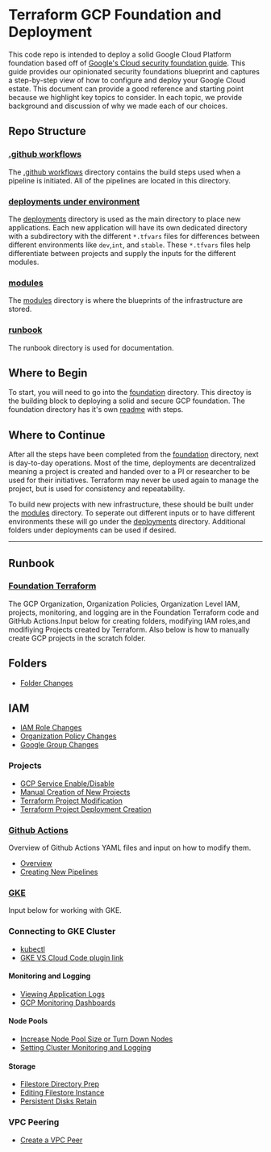 # Terraform GCP Foundation and Deployment

This code repo is intended to deploy a solid Google Cloud Platform foundation based off of [Google's Cloud security foundation guide](https://services.google.com/fh/files/misc/google-cloud-security-foundations-guide.pdf). This guide provides our opinionated security foundations blueprint and captures a step-by-step view of how to configure and deploy your Google Cloud estate. This document can provide a good reference and starting point because we highlight key topics to consider. In each topic, we provide background and discussion of why we made each of our choices.

## Repo Structure

### [.github workflows](./.github/workflows)
The [.github workflows](./.github/workflows) directory contains the build steps used when a pipeline is initiated. All of the pipelines are located in this directory.

### [deployments under environment](./environment/deployments)
The [deployments](./environment/deployments) directory is used as the main directory to place new applications. Each new application will have its own dedicated directory with a subdirectory with the different `*.tfvars` files for differences between different environments like `dev`,`int`, and `stable`. These `*.tfvars` files help differentiate between projects and supply the inputs for the different modules.

### [modules](./modules)
The [modules](./modules) directory is where the blueprints of the infrastructure are stored.

### [runbook](./runbook)
The runbook directory is used for documentation.



## Where to Begin

To start, you will need to go into the [foundation](./environment/foundation) directory. This directoy is the building block to deploying a solid and secure GCP foundation. The foundation directory has it's own [readme](./environment/foundation/readme.md) with steps.

## Where to Continue

After all the steps have been completed from the [foundation](./environment/foundation) directory, next is day-to-day operations. Most of the time, deployments are decentralized meaning a project is created and handed over to a PI or researcher to be used for their initiatives. Terraform may never be used again to manage the project, but is used for consistency and repeatability.

To build new projects with new infrastructure, these should be built under the [modules](./modules) directory. To seperate out different inputs or to have different environments these will go under the [deployments](./environment/deployments) directory. Additional folders under deployments can be used if desired.

---
## Runbook

### [Foundation Terraform](./runbook/update-foundations.md)

The GCP Organization, Organization Policies, Organization Level IAM, projects, monitoring, and logging are in the Foundation Terraform code and GitHub Actions.Input below for creating folders, modifying IAM roles,and modifiying Projects created by Terraform.  Also below is how to manually create GCP projects in the scratch folder.

## Folders
* [Folder Changes](./runbook/update-foundations.md#example-of-folder-update)

## IAM
* [IAM Role Changes](./runbook/update-foundations.md#example-of-iam-update)
* [Organization Policy Changes](./runbook/update-foundations.md#organization-policy-update)
* [Google Group Changes](./modules/google_groups)

### Projects
* [GCP Service Enable/Disable](./runbook/service-api.md)
* [Manual Creation of New Projects](./runbook/new-projects.md)
* [Terraform Project Modification](./runbook/project-modification.md)
* [Terraform Project Deployment Creation](./environment/deployments)

### [Github Actions](./runbook/github-actions.md)

Overview of Github Actions YAML files and input on how to modify them. 

* [Overview](./runbook/github-actions.md)
* [Creating New Pipelines](./runbook/new-pipelines.md)

### [GKE](./modules/gke)

Input below for working with GKE.

### Connecting to GKE Cluster
* [kubectl](runbook/gcp-access.md#kubectl)
* [GKE VS Cloud Code plugin link](https://marketplace.visualstudio.com/items?itemName=GoogleCloudTools.cloudcode)

#### Monitoring and Logging
* [Viewing Application Logs](runbook/monitoring-logging.md#viewing-gke-application-logs)
* [GCP Monitoring Dashboards](runbook/monitoring-logging.md#monitoring)

#### Node Pools
* [Increase Node Pool Size or Turn Down Nodes](runbook/gke-node.md#increasing-or-decreasing-node-counts)
* [Setting Cluster Monitoring and Logging](runbook/monitoring-logging.md#setting-gke-monitoring-and-logging)

#### Storage
* [Filestore Directory Prep](runbook/filestore.md#filestore-directory-prep)
* [Editing Filestore Instance](runbook/filestore.md#editing-filestore-instance)
* [Persistent Disks Retain](runbook/persistent-disk-retain.md)


### VPC Peering
* [Create a VPC Peer](./runbook/vpc-peering.md)